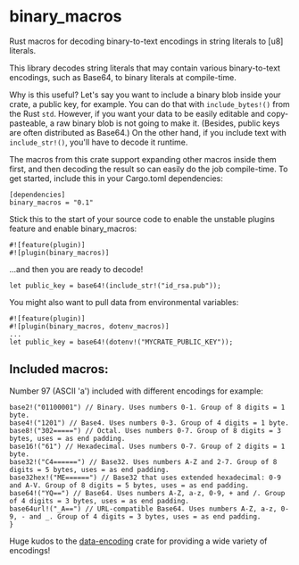 # binary_macros
Rust macros for decoding binary-to-text encodings in string literals to [u8] literals.

This library decodes string literals that may contain various binary-to-text encodings, such as Base64, to binary literals at compile-time.

Why is this useful? Let's say you want to include a binary blob inside your crate, a public key, for example. You can do that with `include_bytes!()` from the Rust `std`. However, if you want your data to be easily editable and copy-pasteable,
a raw binary blob is not going to make it. (Besides, public keys are often distributed as Base64.) On the other hand, if you include text with `include_str!()`, you'll have to decode it runtime.

The macros from this crate support expanding other macros inside them first, and then decoding the result so can easily do the job compile-time. To get started, include this in your Cargo.toml dependencies:

```
[dependencies]
binary_macros = "0.1"
```
Stick this to the start of your source code to enable the unstable plugins feature and enable binary_macros:
```
#![feature(plugin)]
#![plugin(binary_macros)]
```
...and then you are ready to decode!
```
let public_key = base64!(include_str!("id_rsa.pub"));
``` 

You might also want to pull data from environmental variables:

```
#![feature(plugin)]
#![plugin(binary_macros, dotenv_macros)]
...
let public_key = base64!(dotenv!("MYCRATE_PUBLIC_KEY"));
``` 

## Included macros:
Number 97 (ASCII 'a') included with different encodings for example:
```
base2!("01100001") // Binary. Uses numbers 0-1. Group of 8 digits = 1 byte.
base4!("1201") // Base4. Uses numbers 0-3. Group of 4 digits = 1 byte.
base8!("302=====") // Octal. Uses numbers 0-7. Group of 8 digits = 3 bytes, uses = as end padding.
base16!("61") // Hexadecimal. Uses numbers 0-7. Group of 2 digits = 1 byte.
base32!("C4======") // Base32. Uses numbers A-Z and 2-7. Group of 8 digits = 5 bytes, uses = as end padding.
base32hex!("ME======") // Base32 that uses extended hexadecimal: 0-9 and A-V. Group of 8 digits = 5 bytes, uses = as end padding.
base64!("YQ==") // Base64. Uses numbers A-Z, a-z, 0-9, + and /. Group of 4 digits = 3 bytes, uses = as end padding.
base64url!("_A==") // URL-compatible Base64. Uses numbers A-Z, a-z, 0-9, - and _. Group of 4 digits = 3 bytes, uses = as end padding.
}
```


Huge kudos to the [data-encoding](https://github.com/ia0/data-encoding) crate for providing a wide variety of encodings!
